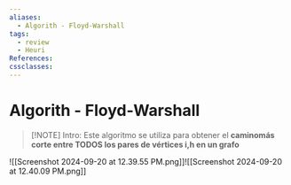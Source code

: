 ```yaml
---
aliases:
  - Algorith - Floyd-Warshall
tags:
  - review
  - Heuri
References: 
cssclasses:
---
```

# Algorith - Floyd-Warshall

> [!NOTE] Intro: 
> Este algoritmo se utiliza para obtener el **caminomás corte entre TODOS los pares de vértices i,h en un grafo**
> 

![[Screenshot 2024-09-20 at 12.39.55 PM.png]]![[Screenshot 2024-09-20 at 12.40.09 PM.png]]
